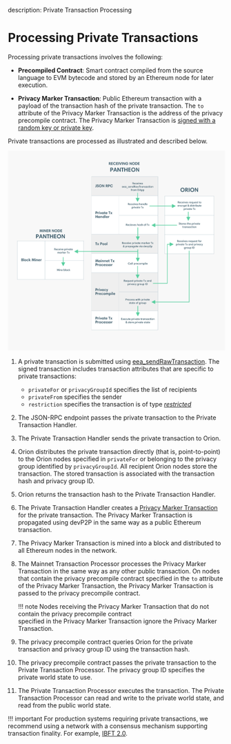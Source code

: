 description: Private Transaction Processing
<!--- END of page meta data -->

# Processing Private Transactions

Processing private transactions involves the following: 

- **Precompiled Contract**: Smart contract compiled from the source language to EVM bytecode and stored by an 
Ethereum node for later execution.

- **Privacy Marker Transaction**: Public Ethereum transaction with a payload of the transaction hash of the 
private transaction. The `to` attribute of the Privacy Marker Transaction is the address of the privacy precompile contract. 
The Privacy Marker Transaction is [signed with a random key or private key](../../HowTo/Use-Privacy/Sign-Privacy-Marker-Transactions.md).

Private transactions are processed as illustrated and described below.  

![Processing Private Transctions](../../images/PrivateTransactionProcessing.png)

1. A private transaction is submitted using [eea_sendRawTransaction](../../Reference/Pantheon-API-Methods.md#eea_sendrawtransaction). 
The signed transaction includes transaction attributes that are specific to private transactions: 

    * `privateFor` or `privacyGroupId` specifies the list of recipients
    * `privateFrom` specifies the sender
    * `restriction` specifies the transaction is of type [_restricted_](../Privacy/Privacy-Overview.md#private-transactions)
 
1. The JSON-RPC endpoint passes the private transaction to the Private Transaction Handler.

1. The Private Transaction Handler sends the private transaction to Orion. 

1. Orion distributes the private transaction directly (that is, point-to-point) to the Orion nodes specified 
in `privateFor` or belonging to the privacy group identified by `privacyGroupId`. All recipient Orion nodes store the transaction. 
The stored transaction is associated with the transaction hash and privacy group ID.

1. Orion returns the transaction hash to the Private Transaction Handler.
     
1. The Private Transaction Handler creates a [Privacy Marker Transaction](../Privacy/Privacy-Overview.md#privacy-concepts) for the private 
transaction. The Privacy Marker Transaction is propagated using devP2P in the same way as a public Ethereum transaction. 

1. The Privacy Marker Transaction is mined into a block and distributed to all Ethereum nodes in the network. 

1. The Mainnet Transaction Processor processes the Privacy Marker Transaction in the same way as any other public transaction. 
On nodes that contain the privacy precompile contract specified in the `to` attribute of the Privacy Marker Transaction, 
the Privacy Marker Transaction is passed to the privacy precompile contract.

    !!! note 
        Nodes receiving the Privacy Marker Transaction that do not contain the privacy precompile contract  
        specified in the Privacy Marker Transaction ignore the Privacy Marker Transaction. 

1. The privacy precompile contract queries Orion for the private transaction and privacy group ID using the 
transaction hash.

1. The privacy precompile contract passes the private transaction to the Private Transaction Processor.
The privacy group ID specifies the private world state to use. 

1. The Private Transaction Processor executes the transaction. The Private Transaction Processor can read and write to 
the private world state, and read from the public world state.

!!! important
    For production systems requiring private transactions, we recommend using a network 
    with a consensus mechanism supporting transaction finality. For example, [IBFT 2.0](../../HowTo/Configure-Pantheon/Consensus-Protocols/IBFT.md).
